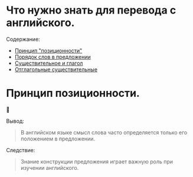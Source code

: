 # Что нужно знать для перевода с английского.


Содержание:

- [Принцип "позиционности"](#принцип-позиционности)
- [Порядок слов в предложении](#порядок-слов-в-предложении)
- [Существительное и глагол](#cуществительное-и-глагол)
- [Отглагольные существительные](#отглагольные-существительные)



# Принцип позиционности.
🔵 

Вывод:

> В английском языке смысл слова часто определяется только его положением в предложении.

Следствие: 

> Знание конструкции предложения играет важную роль при изучении английского.